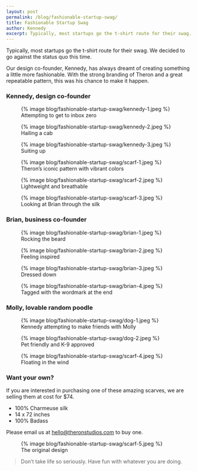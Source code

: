 ```yaml
---
layout: post
permalink: /blog/fashionable-startup-swag/
title: Fashionable Startup Swag
author: Kennedy
excerpt: Typically, most startups go the t-shirt route for their swag. We decided to go against the status quo this time.
---
```


<p>Typically, most startups go the t-shirt route for their swag. We decided to go against the status quo this time.</p>
<p>Our design co-founder, Kennedy, has always dreamt of creating something a little more fashionable. With the strong branding of Theron and a great repeatable pattern, this was his chance to make it happen.</p>

<h3>Kennedy, design co-founder</h3>

<figure>
  {% image blog/fashionable-startup-swag/kennedy-1.jpeg %}
  <figcaption>Attempting to get to inbox zero</figcaption>
</figure>

<figure>
  {% image blog/fashionable-startup-swag/kennedy-2.jpeg %}
  <figcaption>Hailing a cab</figcaption>
</figure>

<figure>
  {% image blog/fashionable-startup-swag/kennedy-3.jpeg %}
  <figcaption>Suiting up</figcaption>
</figure>

<figure>
  {% image blog/fashionable-startup-swag/scarf-1.jpeg %}
  <figcaption>Theron’s iconic pattern with vibrant colors</figcaption>
</figure>

<figure>
  {% image blog/fashionable-startup-swag/scarf-2.jpeg %}
  <figcaption>Lightweight and breathable</figcaption>
</figure>

<figure>
  {% image blog/fashionable-startup-swag/scarf-3.jpeg %}
  <figcaption>Looking at Brian through the silk</figcaption>
</figure>

<h3>Brian, business co-founder</h3>

<figure>
  {% image blog/fashionable-startup-swag/brian-1.jpeg %}
  <figcaption>Rocking the beard</figcaption>
</figure>

<figure>
  {% image blog/fashionable-startup-swag/brian-2.jpeg %}
  <figcaption>Feeling inspired</figcaption>
</figure>

<figure>
  {% image blog/fashionable-startup-swag/brian-3.jpeg %}
  <figcaption>Dressed down</figcaption>
</figure>

<figure>
  {% image blog/fashionable-startup-swag/brian-4.jpeg %}
  <figcaption>Tagged with the wordmark at the end</figcaption>
</figure>

<h3>Molly, lovable random poodle</h3>

<figure>
  {% image blog/fashionable-startup-swag/dog-1.jpeg %}
  <figcaption>Kennedy attempting to make friends with Molly</figcaption>
</figure>

<figure>
  {% image blog/fashionable-startup-swag/dog-2.jpeg %}
  <figcaption>Pet friendly and K-9 approved</figcaption>
</figure>

<figure>
  {% image blog/fashionable-startup-swag/scarf-4.jpeg %}
  <figcaption>Floating in the wind</figcaption>
</figure>

<h3>Want your own?</h3>
<p>If you are interested in purchasing one of these amazing scarves, we are selling them at cost for $74.</p>
<ul>
<li>100% Charmeuse silk</li>
<li>14 x 72 inches</li>
<li>100% Badass</li>
</ul>
<p>Please email us at <a href="mailto:hello@theronstudios.com">hello@theronstudios.com</a> to buy one.</p>

<figure>
  {% image blog/fashionable-startup-swag/scarf-5.jpeg %}
  <figcaption>The original design</figcaption>
</figure>

<blockquote>
<p>Don’t take life so seriously. Have fun with whatever you are doing.</p>
</blockquote>
